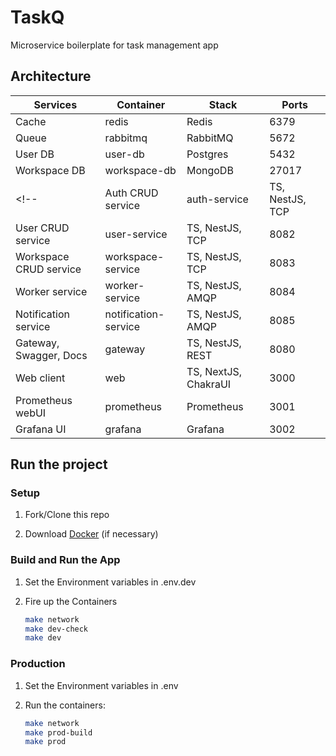 # TaskQ

Microservice boilerplate for task management app

## Architecture

| Services               | Container            | Stack                 | Ports |
| ---------------------- | -------------------- | --------------------- | ----- |
| Cache                  | redis                | Redis                 | 6379  |
| Queue                  | rabbitmq             | RabbitMQ              | 5672  |
| User DB                | user-db              | Postgres              | 5432  |
| Workspace DB           | workspace-db         | MongoDB               | 27017 |
<!-- | Auth CRUD service      | auth-service         | TS, NestJS, TCP       | 8081  | -->
| User CRUD service      | user-service         | TS, NestJS, TCP       | 8082  |
| Workspace CRUD service | workspace-service    | TS, NestJS, TCP       | 8083  |
| Worker service         | worker-service       | TS, NestJS, AMQP      | 8084  |
| Notification service   | notification-service | TS, NestJS, AMQP      | 8085  |
| Gateway, Swagger, Docs | gateway              | TS, NestJS, REST      | 8080  |
| Web client             | web                  | TS, NextJS, ChakraUI  | 3000  |
| Prometheus webUI       | prometheus           | Prometheus            | 3001  |
| Grafana UI             | grafana              | Grafana               | 3002  |

## Run the project

### Setup

1. Fork/Clone this repo

1. Download [Docker](https://docs.docker.com/docker-for-mac/install/) (if necessary)

### Build and Run the App

1. Set the Environment variables in .env.dev

1. Fire up the Containers

   ```sh
   make network
   make dev-check
   make dev
   ```

### Production

1. Set the Environment variables in .env

1. Run the containers:

   ```sh
   make network
   make prod-build
   make prod
   ```
